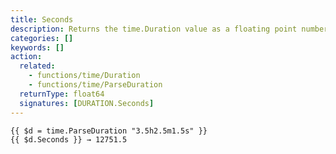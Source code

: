 ```yaml
---
title: Seconds
description: Returns the time.Duration value as a floating point number of seconds.
categories: []
keywords: []
action:
  related:
    - functions/time/Duration
    - functions/time/ParseDuration
  returnType: float64
  signatures: [DURATION.Seconds]
---
```


```go-html-template
{{ $d = time.ParseDuration "3.5h2.5m1.5s" }}
{{ $d.Seconds }} → 12751.5
```
